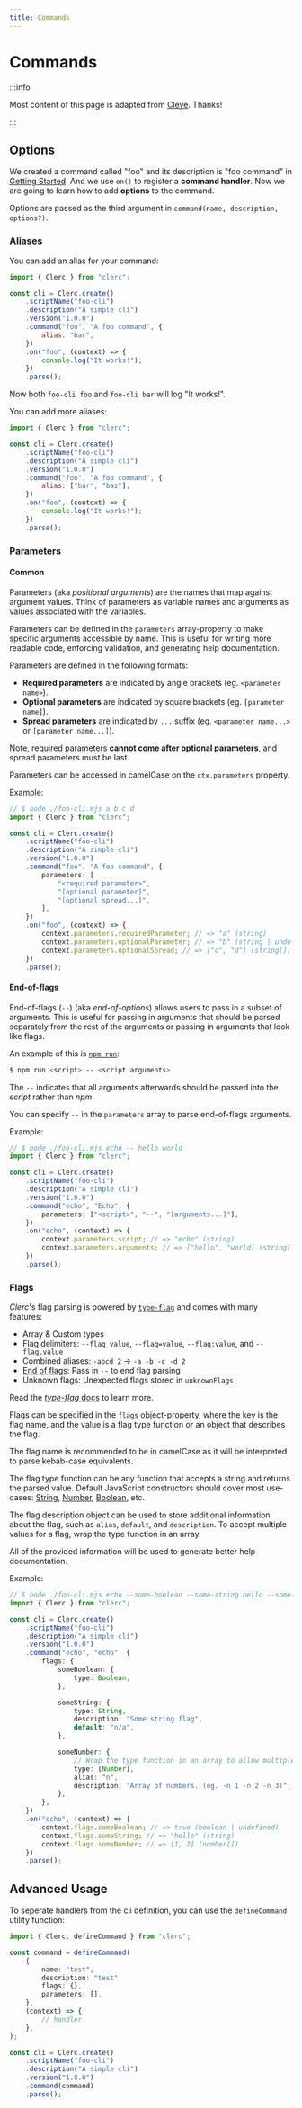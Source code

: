 ```yaml
---
title: Commands
---
```


# Commands

:::info

Most content of this page is adapted from [Cleye](https://github.com/privatenumber/cleye). Thanks!

:::

## Options

We created a command called "foo" and its description is "foo command" in [Getting Started](./getting-started). And we use `on()` to register a **command handler**. Now we are going to learn how to add **options** to the command.

Options are passed as the third argument in `command(name, description, options?)`.

### Aliases

You can add an alias for your command:

```js
import { Clerc } from "clerc";

const cli = Clerc.create()
	.scriptName("foo-cli")
	.description("A simple cli")
	.version("1.0.0")
	.command("foo", "A foo command", {
		alias: "bar",
	})
	.on("foo", (context) => {
		console.log("It works!");
	})
	.parse();
```

Now both `foo-cli foo` and `foo-cli bar` will log "It works!".

You can add more aliases:

```js
import { Clerc } from "clerc";

const cli = Clerc.create()
	.scriptName("foo-cli")
	.description("A simple cli")
	.version("1.0.0")
	.command("foo", "A foo command", {
		alias: ["bar", "baz"],
	})
	.on("foo", (context) => {
		console.log("It works!");
	})
	.parse();
```

### Parameters

#### Common

Parameters (aka _positional arguments_) are the names that map against argument values. Think of parameters as variable names and arguments as values associated with the variables.

Parameters can be defined in the `parameters` array-property to make specific arguments accessible by name. This is useful for writing more readable code, enforcing validation, and generating help documentation.

Parameters are defined in the following formats:

- **Required parameters** are indicated by angle brackets (eg. `<parameter name>`).
- **Optional parameters** are indicated by square brackets (eg. `[parameter name]`).
- **Spread parameters** are indicated by `...` suffix (eg. `<parameter name...>` or `[parameter name...]`).

Note, required parameters **cannot come after optional parameters**, and spread parameters must be last.

Parameters can be accessed in camelCase on the `ctx.parameters` property.

Example:

```ts
// $ node ./foo-cli.mjs a b c d
import { Clerc } from "clerc";

const cli = Clerc.create()
	.scriptName("foo-cli")
	.description("A simple cli")
	.version("1.0.0")
	.command("foo", "A foo command", {
		parameters: [
			"<required parameter>",
			"[optional parameter]",
			"[optional spread...]",
		],
	})
	.on("foo", (context) => {
		context.parameters.requiredParameter; // => "a" (string)
		context.parameters.optionalParameter; // => "b" (string | undefined)
		context.parameters.optionalSpread; // => ["c", "d"] (string[])
	})
	.parse();
```

#### End-of-flags

End-of-flags (`--`) (aka _end-of-options_) allows users to pass in a subset of arguments. This is useful for passing in arguments that should be parsed separately from the rest of the arguments or passing in arguments that look like flags.

An example of this is [`npm run`](https://docs.npmjs.com/cli/v8/commands/npm-run-script):

```sh
$ npm run <script> -- <script arguments>
```

The `--` indicates that all arguments afterwards should be passed into the _script_ rather than _npm_.

You can specify `--` in the `parameters` array to parse end-of-flags arguments.

Example:

```ts
// $ node ./foo-cli.mjs echo -- hello world
import { Clerc } from "clerc";

const cli = Clerc.create()
	.scriptName("foo-cli")
	.description("A simple cli")
	.version("1.0.0")
	.command("echo", "Echo", {
		parameters: ["<script>", "--", "[arguments...]"],
	})
	.on("echo", (context) => {
		context.parameters.script; // => "echo" (string)
		context.parameters.arguments; // => ["hello", "world] (string[])
	})
	.parse();
```

### Flags

_Clerc_'s flag parsing is powered by [`type-flag`](https://github.com/privatenumber/type-flag) and comes with many features:

- Array & Custom types
- Flag delimiters: `--flag value`, `--flag=value`, `--flag:value`, and `--flag.value`
- Combined aliases: `-abcd 2` → `-a -b -c -d 2`
- [End of flags](https://unix.stackexchange.com/a/11382): Pass in `--` to end flag parsing
- Unknown flags: Unexpected flags stored in `unknownFlags`

Read the [_type-flag_ docs](https://github.com/privatenumber/type-flag) to learn more.

Flags can be specified in the `flags` object-property, where the key is the flag name, and the value is a flag type function or an object that describes the flag.

The flag name is recommended to be in camelCase as it will be interpreted to parse kebab-case equivalents.

The flag type function can be any function that accepts a string and returns the parsed value. Default JavaScript constructors should cover most use-cases: [String](https://developer.mozilla.org/en-US/docs/Web/JavaScript/Reference/Global_Objects/String/String), [Number](https://developer.mozilla.org/en-US/docs/Web/JavaScript/Reference/Global_Objects/Number/Number), [Boolean](https://developer.mozilla.org/en-US/docs/Web/JavaScript/Reference/Global_Objects/Boolean/Boolean), etc.

The flag description object can be used to store additional information about the flag, such as `alias`, `default`, and `description`. To accept multiple values for a flag, wrap the type function in an array.

All of the provided information will be used to generate better help documentation.

Example:

```ts
// $ node ./foo-cli.mjs echo --some-boolean --some-string hello --some-number 1 -n 2
import { Clerc } from "clerc";

const cli = Clerc.create()
	.scriptName("foo-cli")
	.description("A simple cli")
	.version("1.0.0")
	.command("echo", "echo", {
		flags: {
			someBoolean: {
				type: Boolean,
			},

			someString: {
				type: String,
				description: "Some string flag",
				default: "n/a",
			},

			someNumber: {
				// Wrap the type function in an array to allow multiple values
				type: [Number],
				alias: "n",
				description: "Array of numbers. (eg. -n 1 -n 2 -n 3)",
			},
		},
	})
	.on("echo", (context) => {
		context.flags.someBoolean; // => true (boolean | undefined)
		context.flags.someString; // => "hello" (string)
		context.flags.someNumber; // => [1, 2] (number[])
	})
	.parse();
```

## Advanced Usage

To seperate handlers from the cli definition, you can use the `defineCommand` utility function:

```ts
import { Clerc, defineCommand } from "clerc";

const command = defineCommand(
	{
		name: "test",
		description: "test",
		flags: {},
		parameters: [],
	},
	(context) => {
		// handler
	},
);

const cli = Clerc.create()
	.scriptName("foo-cli")
	.description("A simple cli")
	.version("1.0.0")
	.command(command)
	.parse();
```
